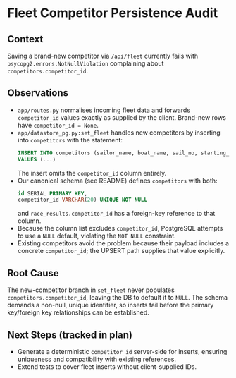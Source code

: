 # Fleet Competitor Persistence Audit

## Context
Saving a brand-new competitor via `/api/fleet` currently fails with `psycopg2.errors.NotNullViolation` complaining about `competitors.competitor_id`.

## Observations
- `app/routes.py` normalises incoming fleet data and forwards `competitor_id` values exactly as supplied by the client. Brand-new rows have `competitor_id = None`.
- `app/datastore_pg.py:set_fleet` handles new competitors by inserting into `competitors` with the statement:
  ```sql
  INSERT INTO competitors (sailor_name, boat_name, sail_no, starting_handicap_s_per_hr, current_handicap_s_per_hr)
  VALUES (...)
  ```
  The insert omits the `competitor_id` column entirely.
- Our canonical schema (see README) defines `competitors` with both:
  ```sql
  id SERIAL PRIMARY KEY,
  competitor_id VARCHAR(20) UNIQUE NOT NULL
  ```
  and `race_results.competitor_id` has a foreign-key reference to that column.
- Because the column list excludes `competitor_id`, PostgreSQL attempts to use a `NULL` default, violating the `NOT NULL` constraint.
- Existing competitors avoid the problem because their payload includes a concrete `competitor_id`; the UPSERT path supplies that value explicitly.

## Root Cause
The new-competitor branch in `set_fleet` never populates `competitors.competitor_id`, leaving the DB to default it to `NULL`. The schema demands a non-null, unique identifier, so inserts fail before the primary key/foreign key relationships can be established.

## Next Steps (tracked in plan)
- Generate a deterministic `competitor_id` server-side for inserts, ensuring uniqueness and compatibility with existing references.
- Extend tests to cover fleet inserts without client-supplied IDs.
